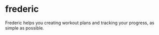 # frederic

Frederic helps you creating workout plans and tracking your progress, as simple as possible.
